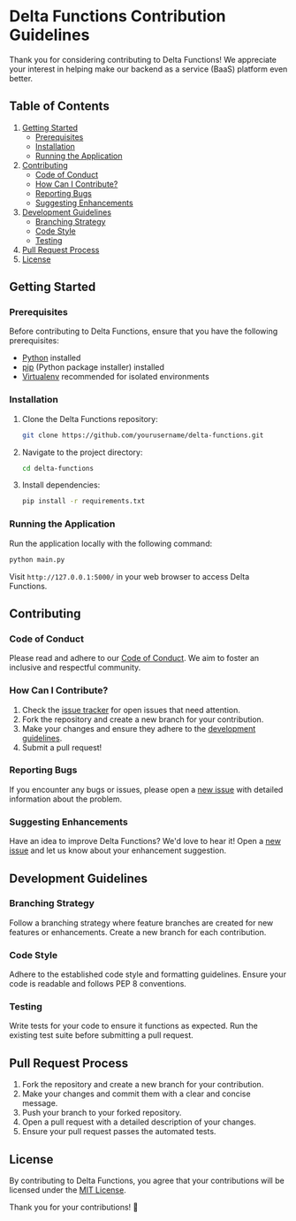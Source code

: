 # Delta Functions Contribution Guidelines

Thank you for considering contributing to Delta Functions! We appreciate your interest in helping make our backend as a service (BaaS) platform even better.

## Table of Contents

1. [Getting Started](#getting-started)
   - [Prerequisites](#prerequisites)
   - [Installation](#installation)
   - [Running the Application](#running-the-application)
2. [Contributing](#contributing)
   - [Code of Conduct](#code-of-conduct)
   - [How Can I Contribute?](#how-can-i-contribute)
   - [Reporting Bugs](#reporting-bugs)
   - [Suggesting Enhancements](#suggesting-enhancements)
3. [Development Guidelines](#development-guidelines)
   - [Branching Strategy](#branching-strategy)
   - [Code Style](#code-style)
   - [Testing](#testing)
4. [Pull Request Process](#pull-request-process)
5. [License](#license)

## Getting Started

### Prerequisites

Before contributing to Delta Functions, ensure that you have the following prerequisites:

- [Python](https://www.python.org/downloads/) installed
- [pip](https://pip.pypa.io/en/stable/installation/) (Python package installer) installed
- [Virtualenv](https://virtualenv.pypa.io/en/latest/) recommended for isolated environments

### Installation

1. Clone the Delta Functions repository:

   ```bash
   git clone https://github.com/yourusername/delta-functions.git
   ```

2. Navigate to the project directory:

   ```bash
   cd delta-functions
   ```

3. Install dependencies:

   ```bash
   pip install -r requirements.txt
   ```

### Running the Application

Run the application locally with the following command:

```bash
python main.py
```

Visit `http://127.0.0.1:5000/` in your web browser to access Delta Functions.

## Contributing

### Code of Conduct

Please read and adhere to our [Code of Conduct](CODE_OF_CONDUCT.md). We aim to foster an inclusive and respectful community.

### How Can I Contribute?

1. Check the [issue tracker](https://github.com/yourusername/delta-functions/issues) for open issues that need attention.
2. Fork the repository and create a new branch for your contribution.
3. Make your changes and ensure they adhere to the [development guidelines](#development-guidelines).
4. Submit a pull request!

### Reporting Bugs

If you encounter any bugs or issues, please open a [new issue](https://github.com/yourusername/delta-functions/issues/new) with detailed information about the problem.

### Suggesting Enhancements

Have an idea to improve Delta Functions? We'd love to hear it! Open a [new issue](https://github.com/yourusername/delta-functions/issues/new) and let us know about your enhancement suggestion.

## Development Guidelines

### Branching Strategy

Follow a branching strategy where feature branches are created for new features or enhancements. Create a new branch for each contribution.

### Code Style

Adhere to the established code style and formatting guidelines. Ensure your code is readable and follows PEP 8 conventions.

### Testing

Write tests for your code to ensure it functions as expected. Run the existing test suite before submitting a pull request.

## Pull Request Process

1. Fork the repository and create a new branch for your contribution.
2. Make your changes and commit them with a clear and concise message.
3. Push your branch to your forked repository.
4. Open a pull request with a detailed description of your changes.
5. Ensure your pull request passes the automated tests.

## License

By contributing to Delta Functions, you agree that your contributions will be licensed under the [MIT License](LICENSE).

Thank you for your contributions! 🚀